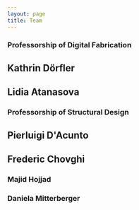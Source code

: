 ```yaml
---
layout: page
title: Team
---
```


### Professorship of Digital Fabrication 

## Kathrin Dörfler
## Lidia Atanasova

### Professorship of Structural Design

## Pierluigi D'Acunto
## Frederic Chovghi

### Majid Hojjad

### Daniela Mitterberger





